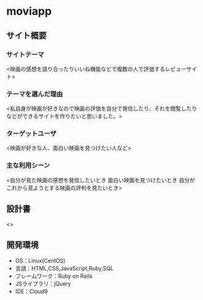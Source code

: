 # moviapp

## サイト概要
### サイトテーマ
<映画の感想を語り合ったりいいね機能などで複数の人で評価するレビューサイト>

### テーマを選んだ理由
<私自身が映画が好きなので映画の評価を自分で発信したり、それを閲覧したりなどができるサイトを作りたいと思いました。>

### ターゲットユーザ
<映画が好きな人、面白い映画を見つけたい人など>

### 主な利用シーン
<自分が見た映画の感想を発信したいとき
 面白い映画を見つけたいとき
 自分がこれから見ようとする映画の評判を見たいとき>

## 設計書
<>

## 開発環境
- OS：Linux(CentOS)
- 言語：HTML,CSS,JavaScript,Ruby,SQL
- フレームワーク：Ruby on Rails
- JSライブラリ：jQuery
- IDE：Cloud9
